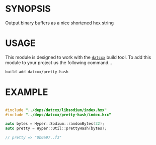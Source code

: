 # SYNOPSIS
Output binary buffers as a nice shortened hex string

# USAGE
This module is designed to work with the [`datcxx`][0] build tool. To add this
module to your project us the following command...

```bash
build add datcxx/pretty-hash
```

# EXAMPLE

```c++

#include "../deps/datcxx/libsodium/index.hxx"
#include "../deps/datcxx/pretty-hash/index.hxx"

auto bytes = Hyper::Sodium::randomBytes(32);
auto pretty = Hyper::Util::prettyHash(bytes);

// pretty => "0b0a97..f3"
```

[0]:https://github.com/datcxx/build
